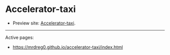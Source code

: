 # Accelerator-taxi

* Preview site: [Accelerator-taxi](https://mrdreg0.github.io/Accelerator-taxi).

---

Active pages:

* https://mrdreg0.github.io/accelerator-taxi/index.html
